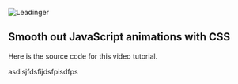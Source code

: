 ![Leadinger](http://leadinger.com/themes/leadinger-creative/assets/images/leadinger_logo.svg)

## Smooth out JavaScript animations with CSS

Here is the source code for this video tutorial.

asdisjfdsfijdsfpisdfps
